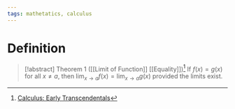 ```yaml
---
tags: mathetatics, calculus
---
```


# Definition

> [!abstract] Theorem 1 ([[Limit of Function]] [[Equality]])[^1]
> If $f(x) = g(x)$ for all $x \neq a$, then $\lim_{x \rightarrow a} f(x) = \lim_{x \rightarrow a} g(x)$ provided the limits exist.

[^1]: [Calculus: Early Transcendentals](zotero://open-pdf/library/items/EEFDQ9Y5?page=130)